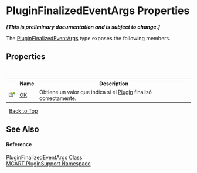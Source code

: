 # PluginFinalizedEventArgs Properties
 _**\[This is preliminary documentation and is subject to change.\]**_

The <a href="57058763-a3c1-9c4e-2841-716d8d1a07ad">PluginFinalizedEventArgs</a> type exposes the following members.


## Properties
&nbsp;<table><tr><th></th><th>Name</th><th>Description</th></tr><tr><td>![Public property](media/pubproperty.gif "Public property")</td><td><a href="289b2a40-2375-2ec8-569a-215031707135">OK</a></td><td>
Obtiene un valor que indica si el <a href="a9773c1d-7ff5-ea9a-06bc-836b7335120f">Plugin</a> finalizó correctamente.</td></tr></table>&nbsp;
<a href="#pluginfinalizedeventargs-properties">Back to Top</a>

## See Also


#### Reference
<a href="57058763-a3c1-9c4e-2841-716d8d1a07ad">PluginFinalizedEventArgs Class</a><br /><a href="4abc7841-aae2-1ecc-94fa-a3d251746bda">MCART.PluginSupport Namespace</a><br />